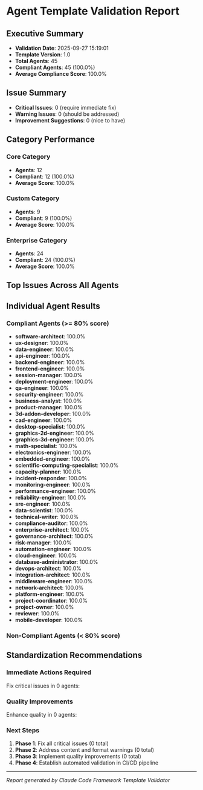 # Agent Template Validation Report

## Executive Summary
- **Validation Date**: 2025-09-27 15:19:01
- **Template Version**: 1.0
- **Total Agents**: 45
- **Compliant Agents**: 45 (100.0%)
- **Average Compliance Score**: 100.0%

## Issue Summary
- **Critical Issues**: 0 (require immediate fix)
- **Warning Issues**: 0 (should be addressed)
- **Improvement Suggestions**: 0 (nice to have)

## Category Performance

### Core Category
- **Agents**: 12
- **Compliant**: 12 (100.0%)
- **Average Score**: 100.0%

### Custom Category
- **Agents**: 9
- **Compliant**: 9 (100.0%)
- **Average Score**: 100.0%

### Enterprise Category
- **Agents**: 24
- **Compliant**: 24 (100.0%)
- **Average Score**: 100.0%

## Top Issues Across All Agents

## Individual Agent Results

### Compliant Agents (>= 80% score)
- **software-architect**: 100.0%
- **ux-designer**: 100.0%
- **data-engineer**: 100.0%
- **api-engineer**: 100.0%
- **backend-engineer**: 100.0%
- **frontend-engineer**: 100.0%
- **session-manager**: 100.0%
- **deployment-engineer**: 100.0%
- **qa-engineer**: 100.0%
- **security-engineer**: 100.0%
- **business-analyst**: 100.0%
- **product-manager**: 100.0%
- **3d-addon-developer**: 100.0%
- **cad-engineer**: 100.0%
- **desktop-specialist**: 100.0%
- **graphics-2d-engineer**: 100.0%
- **graphics-3d-engineer**: 100.0%
- **math-specialist**: 100.0%
- **electronics-engineer**: 100.0%
- **embedded-engineer**: 100.0%
- **scientific-computing-specialist**: 100.0%
- **capacity-planner**: 100.0%
- **incident-responder**: 100.0%
- **monitoring-engineer**: 100.0%
- **performance-engineer**: 100.0%
- **reliability-engineer**: 100.0%
- **sre-engineer**: 100.0%
- **data-scientist**: 100.0%
- **technical-writer**: 100.0%
- **compliance-auditor**: 100.0%
- **enterprise-architect**: 100.0%
- **governance-architect**: 100.0%
- **risk-manager**: 100.0%
- **automation-engineer**: 100.0%
- **cloud-engineer**: 100.0%
- **database-administrator**: 100.0%
- **devops-architect**: 100.0%
- **integration-architect**: 100.0%
- **middleware-engineer**: 100.0%
- **network-architect**: 100.0%
- **platform-engineer**: 100.0%
- **project-coordinator**: 100.0%
- **project-owner**: 100.0%
- **reviewer**: 100.0%
- **mobile-developer**: 100.0%

### Non-Compliant Agents (< 80% score)

## Standardization Recommendations

### Immediate Actions Required
Fix critical issues in 0 agents:

### Quality Improvements
Enhance quality in 0 agents:

### Next Steps
1. **Phase 1**: Fix all critical issues (0 total)
2. **Phase 2**: Address content and format warnings (0 total)
3. **Phase 3**: Implement quality improvements (0 total)
4. **Phase 4**: Establish automated validation in CI/CD pipeline

---
*Report generated by Claude Code Framework Template Validator*
